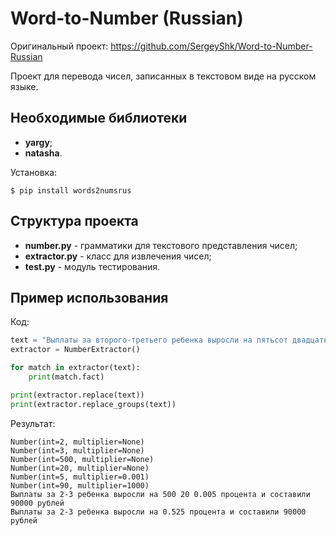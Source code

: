 # Word-to-Number (Russian)

Оригинальный проект: https://github.com/SergeyShk/Word-to-Number-Russian

Проект для перевода чисел, записанных в текстовом виде на русском языке.

## Необходимые библиотеки

* **yargy**;
* **natasha**.

Установка:

`$ pip install words2numsrus`

## Структура проекта

* **number.py** - грамматики для текстового представления чисел;
* **extractor.py** - класс для извлечения чисел;
* **test.py** - модуль тестирования.

## Пример использования

Код:

```python
text = "Выплаты за второго-третьего ребенка выросли на пятьсот двадцать пять тысячных процента и составили 90 тысяч рублей"
extractor = NumberExtractor()

for match in extractor(text):
    print(match.fact)

print(extractor.replace(text))
print(extractor.replace_groups(text))
```

Результат:

```shell
Number(int=2, multiplier=None)
Number(int=3, multiplier=None)
Number(int=500, multiplier=None)
Number(int=20, multiplier=None)
Number(int=5, multiplier=0.001)
Number(int=90, multiplier=1000)
Выплаты за 2-3 ребенка выросли на 500 20 0.005 процента и составили 90000 рублей
Выплаты за 2-3 ребенка выросли на 0.525 процента и составили 90000 рублей
```
